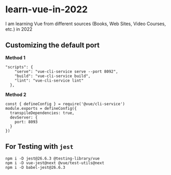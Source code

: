 # learn-vue-in-2022

I am learning Vue from different sources (Books, Web Sites, Video Courses, etc.) in 2022

## Customizing the default port

**Method 1**

```
"scripts": {
    "serve": "vue-cli-service serve --port 8092",
    "build": "vue-cli-service build",
    "lint": "vue-cli-service lint"
  },
```

**Method 2**

```
const { defineConfig } = require('@vue/cli-service')
module.exports = defineConfig({
  transpileDependencies: true,
  devServer: {
    port: 8093
  }
})

```

## For Testing with `jest`

```
npm i -D jest@26.6.3 @testing-library/vue
npm i -D vue-jest@next @vue/test-utils@next
npm i -D babel-jest@26.6.3
```
